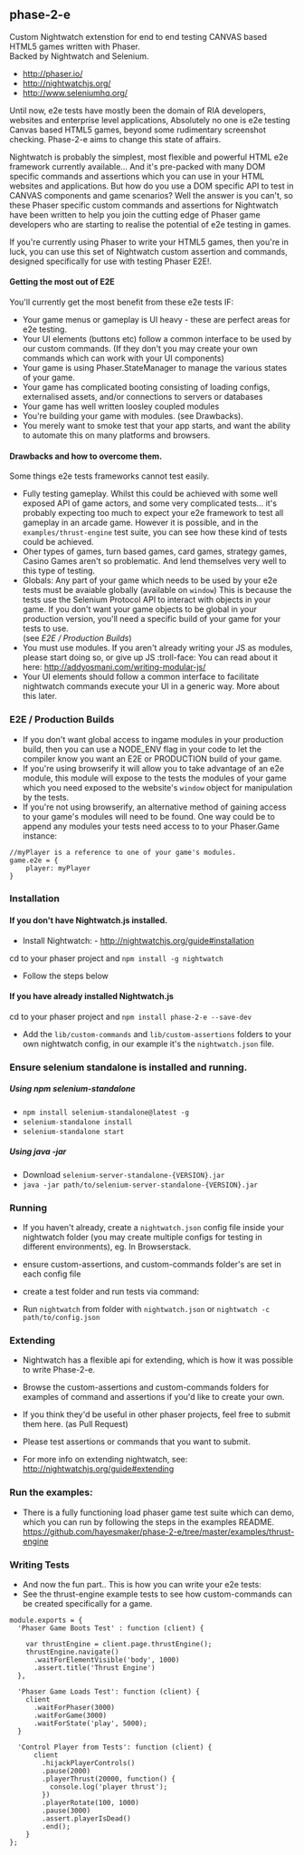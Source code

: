 ## phase-2-e
Custom Nightwatch extenstion for end to end testing CANVAS based HTML5 games written with Phaser.  
Backed by Nightwatch and Selenium.
- http://phaser.io/ 
- http://nightwatchjs.org/ 
- http://www.seleniumhq.org/

Until now, e2e tests have mostly been the domain of RIA developers, websites and enterprise level applications, 
Absolutely no one is e2e testing Canvas based HTML5 games, beyond some rudimentary screenshot checking. Phase-2-e aims to 
change this state of affairs.

Nightwatch is probably the simplest, most flexible and powerful HTML e2e framework currently available... And it's
pre-packed with many DOM specific commands and assertions which you can use in your HTML websites and applications. 
But how do you use a DOM specific API to test in CANVAS components and game scenarios?  Well the answer is you can't, so
 these Phaser specific custom commands and assertions for Nightwatch have been written to help you join the cutting edge
 of Phaser game developers who are starting to realise the potential of e2e testing in games.

If you're currently using Phaser to write your HTML5 games, then you're in luck, you can use this set of 
Nightwatch custom assertion and commands, designed specifically for use with testing Phaser E2E!.

#### Getting the most out of E2E

You'll currently get the most benefit from these e2e tests IF:

- Your game menus or gameplay is UI heavy - these are perfect areas for e2e testing. 
- Your UI elements (buttons etc) follow a common interface to be used by our custom commands. 
(If they don't you may create your own commands which can work with your UI components)
- Your game is using Phaser.StateManager to manage the various states of your game.
- Your game has complicated booting consisting of loading configs, externalised assets, and/or connections to servers or databases
- Your game has well written loosley coupled modules
- You're building your game with modules. (see Drawbacks).
- You merely want to smoke test that your app starts, and want the ability to automate this on many platforms and browsers.
        
#### Drawbacks and how to overcome them.

Some things e2e tests frameworks cannot test easily.

- Fully testing gameplay.  Whilst this could be achieved with some well exposed API of game actors, and some
 very complicated tests... it's probably expecting too much to expect your e2e framework to test all gameplay in an arcade game. However it is possible, and in the 
 `examples/thrust-engine` test suite, you can see how these kind of tests could be achieved.
- Oher types of games, turn based games, card games, strategy games, Casino Games aren't so problematic.  And lend themselves
very well to this type of testing.
- Globals: Any part of your game which needs to be used by your e2e tests must be avaiable globally (available on `window`) This 
 is because the tests use the Selenium Protocol API to interact with objects in your game.  If you don't want your game
 objects to be global in your production version, you'll need a specific build of your game for your tests to use.  
 (see *E2E / Production Builds*)
- You must use modules. If you aren't already writing your JS as modules, please start doing so, or give up JS :troll-face: You can 
 read about it here: http://addyosmani.com/writing-modular-js/
- Your UI elements should follow a common interface to facilitate nightwatch commands execute your UI in a generic way. More about this later.

### E2E / Production Builds
- If you don't want global access to ingame modules in your production build, then you  can use a NODE_ENV flag in your code to let the 
compiler know you want an E2E or PRODUCTION build of your game.
- If you're using browserify it will allow you to take advantage of an e2e module, this module will expose to the tests the modules of 
your game which you need exposed to the website's `window` object for manipulation by the tests.  
- If you're not using browserify, an alternative method of gaining access to your game's modules will need to be 
found.  One way could be to append any modules your tests need access to to your Phaser.Game instance:
```
//myPlayer is a reference to one of your game's modules.
game.e2e = {
    player: myPlayer
}
```

### Installation

#### If you don't have Nightwatch.js installed.

- Install Nightwatch: - http://nightwatchjs.org/guide#installation

cd to your phaser project and
`npm install -g nightwatch`

- Follow the steps below

#### If you have already installed Nightwatch.js

cd to your phaser project and
`npm install phase-2-e --save-dev`
 
- Add the `lib/custom-commands` and `lib/custom-assertions` folders to your own nightwatch config, in our example it's the `nightwatch.json` file.


### Ensure selenium standalone is installed and running.

##### Using npm selenium-standalone

- `npm install selenium-standalone@latest -g`
- `selenium-standalone install`
- `selenium-standalone start`

##### Using java -jar
- Download `selenium-server-standalone-{VERSION}.jar`
- `java -jar path/to/selenium-server-standalone-{VERSION}.jar`


### Running

- If you haven't already, create a `nightwatch.json` config file inside your nightwatch folder (you may create 
multiple configs for testing in different environments), eg. In Browserstack.

- ensure custom-assertions, and custom-commands folder's are set in each config file

- create a test folder and run tests via command:

- Run `nightwatch` from folder with `nightwatch.json` or `nightwatch -c path/to/config.json`


### Extending
- Nightwatch has a flexible api for extending, which is how it was possible to write Phase-2-e.

- Browse the custom-assertions and custom-commands folders for examples of command and assertions if you'd like to create
your own.

- If you think they'd be useful in other phaser projects, feel free to submit them here. (as Pull Request)

- Please test assertions or commands that you want to submit.

- For more info on extending nightwatch, see: http://nightwatchjs.org/guide#extending


### Run the examples:
- There is a fully functioning load phaser game test suite which can demo, which you can run by following the steps
in the examples README. https://github.com/hayesmaker/phase-2-e/tree/master/examples/thrust-engine


### Writing Tests
- And now the fun part.. This is how you can write your e2e tests:
- See the thrust-engine example tests to see how custom-commands can be created specifically for a game.

```
module.exports = {
  'Phaser Game Boots Test' : function (client) {

    var thrustEngine = client.page.thrustEngine();
    thrustEngine.navigate()
      .waitForElementVisible('body', 1000)
      .assert.title('Thrust Engine')
  },

  'Phaser Game Loads Test': function (client) {
    client
      .waitForPhaser(3000)
      .waitForGame(3000)
      .waitForState('play', 5000);
  }
  
  'Control Player from Tests': function (client) {
      client
        .hijackPlayerControls()
        .pause(2000)
        .playerThrust(20000, function() {
          console.log('player thrust');
        })
        .playerRotate(100, 1000)
        .pause(3000)
        .assert.playerIsDead()
        .end();
    }
};
```